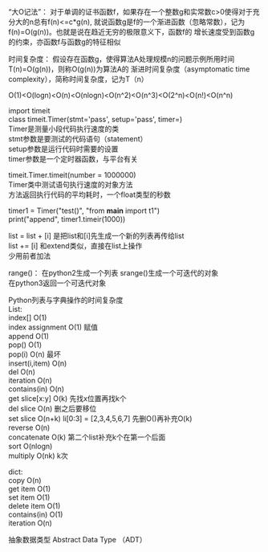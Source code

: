 “大O记法”： 对于单调的证书函数f，如果存在一个整数g和实常数c>0使得对于充分大的n总有f(n)<=c*g(n),
就说函数g是f的一个渐进函数（忽略常数），记为f(n)=O(g(n))。也就是说在趋近无穷的极限意义下，函数f的
增长速度受到函数g的约束，亦函数f与函数g的特征相似

时间复杂度： 假设存在函数g，使得算法A处理规模n的问题示例所用时间T(n)=O(g(n))，则称O(g(n))为算法A的
渐进时间复杂度（asymptomatic time complexity），简称时间复杂度，记为T（n）

O(1)<O(logn)<O(n)<O(nlogn)<O(n^2)<O(n^3)<O(2^n)<O(n!)<O(n^n)

import timeit  
class timeit.Timer(stmt='pass', setup='pass', timer=<timer function>)  
	Timer是测量小段代码执行速度的类  
	stmt参数是要测试的代码语句（statement）  
	setup参数是运行代码时需要的设置  
	timer参数是一个定时器函数，与平台有关  

timeit.Timer.timeit(number = 1000000)  
	Timer类中测试语句执行速度的对象方法  
	方法返回执行代码的平均耗时，一个float类型的秒数  

timer1 = Timer("test()", "from __main__ import t1")  
print("append", timer1.timeir(1000))  

list = list + [i] 是把list和[i]先生成一个新的列表再传给list  
list += [i] 和extend类似，直接在list上操作  
少用前者加法  

range()： 在python2生成一个列表 srange()生成一个可迭代的对象  
	 在python3返回一个可迭代对象  

Python列表与字典操作的时间复杂度  
List:  
index[] 	 O(1)  
index assignment O(1)	赋值  
append 		 O(1)  
pop() 		 O(1)  
pop(i) 		 O(n)	最坏  
insert(i,item)   O(n)  
del 		 O(n)  
iteration 	 O(n)  
contains(in) 	 O(n)  
get slice[x:y] 	 O(k)	先找x位置再找k个  
del slice 	 O(n)	删之后要移位  
set slice 	 O(n+k)	li[0:3] = [2,3,4,5,6,7] 先删O()再补充O(k)  
reverse		 O(n)  
concatenate	 O(k)	第二个list补充k个在第一个后面  
sort		 O(nlogn)  
multiply	 O(nk)	k次  
  
dict:  
copy		 O(n)  
get item	 O(1)  
set item	 O(1)  
delete item	 O(1)  
contains(in)	 O(1)  
iteration	 O(n)  

抽象数据类型 Abstract Data Type （ADT）   
